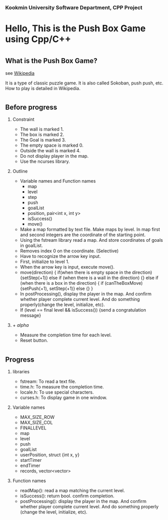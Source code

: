 ### Kookmin University Software Department, CPP Project
#
# Hello, This is the Push Box Game using Cpp/C++
#
#
## What is the Push Box Game?
see [Wikipedia](https://en.wikipedia.org/wiki/Sokoban)

It is a type of classic puzzle game. It is also called Sokoban, push push, etc.
How to play is detailed in Wikipedia.

#
#
## Before progress
1. Constraint

   * The wall is marked 1.
   * The box is marked 2.
   * The Goal is marked 3.
   * The empty space is marked 0.
   * Outside the wall is marked 4.
   * Do not display player in the map.
   * Use the ncurses library.

2. Outline

   * Variable names and Function names
      * map
      * level
      * step
      * push
      * goalList
      * position, pair<int x, int y>
      * isSuccess()
      * move()
   * Make a map formatted by text file. Make maps by level. In map first and second integers are the coordinate of the starting point.
   * Using the fstream library read a map. And store coordinates of goals in goalList.
   * Removes index 0 on the coordinate. (Selective)
   * Have to recognize the arrow key input.
   * First, initialize to level 1.
   * When the arrow key is input, execute move().
   * move(direction) { if(when there is empty space in the direction) {setStep(+1)} else if (when there is a wall in the direction) {} else if (when there is a box in the direction) { if (canTheBoxMove) {setPush(+1), setStep(+1)} else {} }
   * In postProcessing(), display the player in the map. And confirm whether player complete current level. And do something properly(change the level, initialize, etc).
   * If (level == final level && isSuccess()) {send a congratulation message} 

3. \+ *alpha*

   * Measure the completion time for each level.
   * Reset button.
#
#
## Progress
1. libraries
   * fstream: To read a text file.
   * time.h: To measure the completion time.
   * locale.h: To use special characters.
   * curses.h: To display game in one window.

2. Variable names 
   * MAX_SIZE_ROW
   * MAX_SIZE_COL
   * FINALLEVEL
   * map
   * level
   * push
   * goalList
   * userPosition, struct {int x, y}
   * startTimer
   * endTimer
   * records, vector<vector<int>>

3. Function names
   * readMap(): read a map matching the current level.
   * isSuccess(): return bool. confirm completion.
   * postProcessing(): display the player in the map. And confirm whether player complete current level. And do something properly (change the level, initialize, etc).
